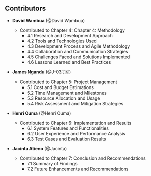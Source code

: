 ## Contributors
* **David Wambua** (@David Wambua)
    + Contributed to Chapter 4: 
    	Chapter 4: Methodology
        -	4.1 Research and Development Approach
        -	4.2 Tools and Technologies Used
        -	4.3 Development Process and Agile Methodology
        -	4.4 Collaboration and Communication Strategies
        -	4.5 Challenges Faced and Solutions Implemented
        -	4.6 Lessons Learned and Best Practices

* **James Ngandu** (@J-03🇯🇲)
	+ Contributed to Chapter 5: Project Management
		- 5.1 Cost and Budget Estimations
		- 5.2 Time Management and Milestones
		- 5.3 Resource Allocation and Usage
		- 5.4 Risk Assessment and Mitigation Strategies
* **Henri Ouma** (@Henri Ouma)
	+ Contributed to Chapter 6: Implementation and Results
		- 6.1 System Features and Functionalities
		- 6.2 User Experience and Performance Analysis
		- 6.3 Test Cases and Evaluation Results
* **Jacinta Atieno** (@Jacinta)
	+ Contributed to Chapter 7: Conclusion and Recommendations
		- 7.1 Summary of Findings
		- 7.2 Future Enhancements and Recommendations